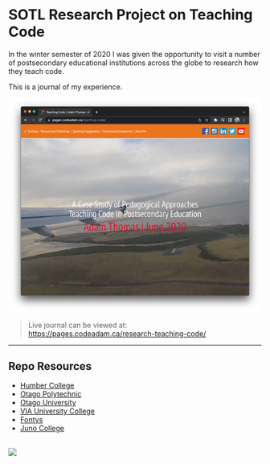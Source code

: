 # SOTL Research Project on Teaching Code

In the winter semester of 2020 I was given the opportunity to visit a number of postsecondary educational institutions across the globe to research how they teach code.

This is a journal of my experience.

![Teaching Pedagogies](_readme/screenshot-pedagogies.png)

> Live journal can be viewed at:  
> https://pages.codeadam.ca/research-teaching-code/

***

## Repo Resources

- [Humber College](https://humber.ca/)
- [Otago Polytechnic](https://www.op.ac.nz/)
- [Otago University](https://www.otago.ac.nz/)
- [VIA University College](https://en.via.dk/)
- [Fontys](https://fontys.edu/)
- [Juno College](https://junocollege.com/)

<br>
<a href="https://codeadam.ca">
<img src="https://cdn.codeadam.ca/images@1.0.0/codeadam-logo-coloured-horizontal.png" width="200">
</a>
